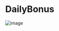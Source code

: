 # DailyBonus

![image](https://github.com/violetverve/DailyBonus/assets/92580927/c237b167-989f-4d60-b749-9e2d24e894a6)
